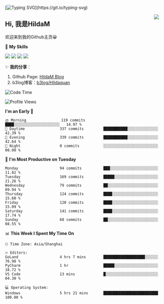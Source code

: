 [![Typing SVG](https://readme-typing-svg.herokuapp.com?size=50&duration=5000&color=8C43EA&vCenter=true&width=2000&height=70&lines=开拓视野,+冲破艰险,+洞悉所有,+贴近生活,+寻找真爱,+感受彼此;这就是人生的目的.)](https://git.io/typing-svg)

<a href="#">
  <img align="right" src="https://github-readme-stats.vercel.app/api?username=HildaM&count_private=true&show_icons=true&bg_color=15,f2f7fd,E0EAFC" />
</a>

## Hi, 我是HildaM

欢迎来到我的Github主页😀

🌟 **My Skills**  

![](https://img.shields.io/badge/-Python-3776AB?style=flat-square&logo=Python&logoColor=fff)
![](https://img.shields.io/badge/-Java-F7DF1E?style=flat-square&logo=Java&logoColor=fff)
![](https://img.shields.io/badge/-Linux-000000?style=flat-square&logo=Linux&logoColor=fff)
![](https://img.shields.io/badge/-Golang-000000?style=flat-square&logo=Golang&logoColor=fff)


✨ **我的分享**：

1. Github Page: [HildaM Blog](https://hildam.github.io)
2. b3log博客：[b3log/Hildaquan](https://ld246.com/member/Hildaquan/articles)




<!--START_SECTION:waka-->
![Code Time](http://img.shields.io/badge/Code%20Time-182%20hrs%202%20mins-blue)

![Profile Views](http://img.shields.io/badge/Profile%20Views-1-blue)

**I'm an Early 🐤** 

```text
🌞 Morning                119 commits         ████░░░░░░░░░░░░░░░░░░░░░   14.97 % 
🌆 Daytime                337 commits         ███████████░░░░░░░░░░░░░░   42.39 % 
🌃 Evening                339 commits         ███████████░░░░░░░░░░░░░░   42.64 % 
🌙 Night                  0 commits           ░░░░░░░░░░░░░░░░░░░░░░░░░   00.00 % 
```
📅 **I'm Most Productive on Tuesday** 

```text
Monday                   94 commits          ███░░░░░░░░░░░░░░░░░░░░░░   11.82 % 
Tuesday                  169 commits         █████░░░░░░░░░░░░░░░░░░░░   21.26 % 
Wednesday                79 commits          ██░░░░░░░░░░░░░░░░░░░░░░░   09.94 % 
Thursday                 124 commits         ████░░░░░░░░░░░░░░░░░░░░░   15.60 % 
Friday                   120 commits         ████░░░░░░░░░░░░░░░░░░░░░   15.09 % 
Saturday                 141 commits         ████░░░░░░░░░░░░░░░░░░░░░   17.74 % 
Sunday                   68 commits          ██░░░░░░░░░░░░░░░░░░░░░░░   08.55 % 
```


📊 **This Week I Spent My Time On** 

```text
🕑︎ Time Zone: Asia/Shanghai

🔥 Editors: 
GoLand                   4 hrs 7 mins        ███████████████████░░░░░░   76.98 % 
PyCharm                  1 hr                █████░░░░░░░░░░░░░░░░░░░░   18.72 % 
VS Code                  13 mins             █░░░░░░░░░░░░░░░░░░░░░░░░   04.30 % 

💻 Operating System: 
Windows                  5 hrs 21 mins       █████████████████████████   100.00 % 
```


<!--END_SECTION:waka-->
